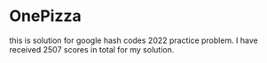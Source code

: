 # OnePizza

this is solution for google hash codes 2022 practice problem.
I have received 2507 scores in total for my solution.
